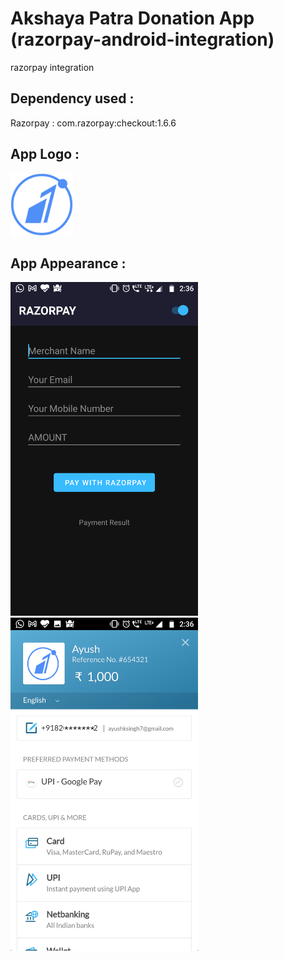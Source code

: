 # Akshaya Patra Donation App (razorpay-android-integration)
razorpay integration

## Dependency used :
Razorpay : com.razorpay:checkout:1.6.6

## App Logo :
<img src = "app\src\main\res\drawable\logo.png" width="100">

## App Appearance :
<img src = "app\src\main\res\drawable\screenshot_home.png" width="300">
<img src = "app\src\main\res\drawable\screenshot_payment.png" width="300">
